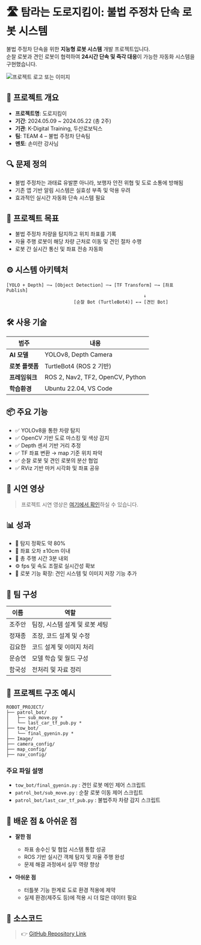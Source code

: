 
# 🛣️ 탐라는 도로지킴이: 불법 주정차 단속 로봇 시스템

불법 주정차 단속을 위한 **지능형 로봇 시스템** 개발 프로젝트입니다.  
순찰 로봇과 견인 로봇이 협력하여 **24시간 단속 및 즉각 대응**이 가능한 자동화 시스템을 구현했습니다.

![프로젝트 로고 또는 이미지](patrol_bot/Image/robot_ai.png)

## 📌 프로젝트 개요

- **프로젝트명**: 도로지킴이
- **기간**: 2024.05.09 ~ 2024.05.22 (총 2주)
- **기관**: K-Digital Training, 두산로보틱스
- **팀**: TEAM 4 – 불법 주정차 단속팀  
- **멘토**: 손미란 강사님

## 🔍 문제 정의

- 불법 주정차는 과태료 유발뿐 아니라, 보행자 안전 위협 및 도로 소통에 방해됨
- 기존 앱 기반 알림 시스템은 실효성 부족 및 악용 우려
- 효과적인 실시간 자동화 단속 시스템 필요

## 🎯 프로젝트 목표

- 불법 주정차 차량을 탐지하고 위치 좌표를 기록
- 자율 주행 로봇이 해당 차량 근처로 이동 및 견인 절차 수행
- 로봇 간 실시간 통신 및 좌표 전송 자동화

## ⚙️ 시스템 아키텍처

```
[YOLO + Depth] ─→ [Object Detection] ─→ [TF Transform] ─→ [좌표 Publish]
                                                   ↓
                         [순찰 Bot (TurtleBot4)] ←→ [견인 Bot]
```

## 🛠 사용 기술

| 범주           | 내용                                         |
|----------------|----------------------------------------------|
| **AI 모델**     | YOLOv8, Depth Camera                         |
| **로봇 플랫폼** | TurtleBot4 (ROS 2 기반)                     |
| **프레임워크**   | ROS 2, Nav2, TF2, OpenCV, Python            |
| **학습환경**    | Ubuntu 22.04,  VS Code                       |

## 📦 주요 기능

- ✅ YOLOv8을 통한 차량 탐지
- ✅ OpenCV 기반 도로 마스킹 및 색상 감지
- ✅ Depth 센서 기반 거리 추정
- ✅ TF 좌표 변환 → map 기준 위치 파악
- ✅ 순찰 로봇 및 견인 로봇의 분산 협업
- ✅ RViz 기반 마커 시각화 및 좌표 공유

## 🎥 시연 영상

> 프로젝트 시연 영상은 [여기에서 확인](https://www.youtube.com/shorts/tp9fruPbt54)하실 수 있습니다.

## 📊 성과

- 🏁 탐지 정확도 약 80%
- 🛑 좌표 오차 ±10cm 이내
- 🚗 총 주행 시간 3분 내외
- ⚙️ fps 및 속도 조절로 실시간성 확보
- 🤖 로봇 기능 확장: 견인 시스템 및 이미지 저장 기능 추가

## 👥 팀 구성

| 이름     | 역할                                  |
|----------|---------------------------------------|
| 조주안   | 팀장, 시스템 설계 및 로봇 세팅        |
| 정재종   | 조장, 코드 설계 및 수정               |
| 김요한   | 코드 설계 및 이미지 처리              |
| 문승연   | 모델 학습 및 월드 구성                |
| 함국성   | 전처리 및 자료 정리                   |

## 📂 프로젝트 구조 예시

```
ROBOT_PROJECT/
├── patrol_bot/
│   ├── sub_move.py *
│   └── last_car_tf_pub.py *
├── tow_bot/
│   └── final_gyenin.py *
├── Image/
├── camera_config/
├── map_config/
├── nav_config/
```
### 주요 파일 설명

- `tow_bot/final_gyenin.py` : 견인 로봇 메인 제어 스크립트
- `patrol_bot/sub_move.py` : 순찰 로봇 이동 제어 스크립트
- `patrol_bot/last_car_tf_pub.py` : 불법주차 차량 감지 스크립트

## 🧠 배운 점 & 아쉬운 점

- **잘한 점**
  - 좌표 송수신 및 협업 시스템 통합 성공
  - ROS 기반 실시간 객체 탐지 및 자율 주행 완성
  - 문제 해결 과정에서 실무 역량 향상

- **아쉬운 점**
  - 터틀봇 기능 한계로 도로 환경 적용에 제약
  - 실제 환경(제주도 등)에 적용 시 더 많은 데이터 필요

## 📎 소스코드

> 👉 [GitHub Repository Link](https://github.com/rhrnak999/ROBOT_PROJECT/tree/main/Transportation_robot)
